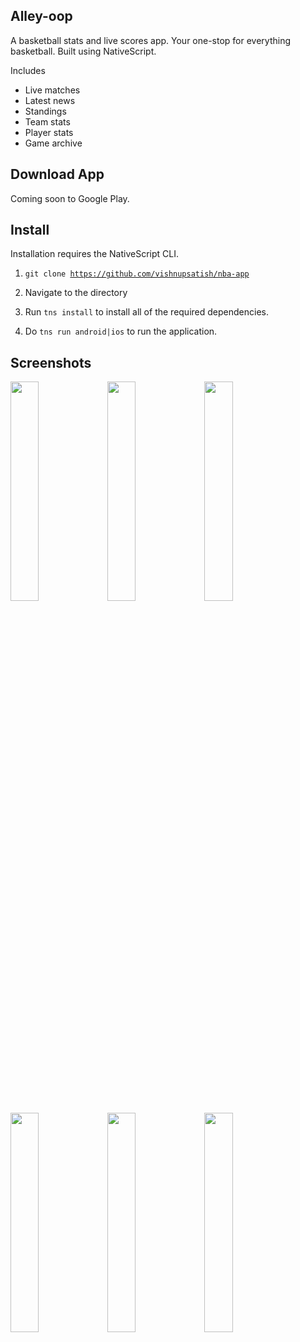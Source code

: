 ## Alley-oop

A basketball stats and live scores app. Your one-stop for everything basketball. Built using NativeScript.

Includes
- Live matches
- Latest news
- Standings
- Team stats
- Player stats
- Game archive

## Download App

Coming soon to Google Play.

## Install

Installation requires the NativeScript CLI.

1. <code>git clone https://github.com/vishnupsatish/nba-app</code>

2. Navigate to the directory

3. Run <code>tns install</code> to install all of the required dependencies.

4. Do <code>tns run android|ios</code> to run the application.

## Screenshots

<img width="30%"  src="https://alleyoop.sirv.com/Screenshots/screenshot4.png">

<img width="30%" src="https://alleyoop.sirv.com/Screenshots/screenshot9.png">

<img width="30%" src="https://alleyoop.sirv.com/Screenshots/screenshot7.png">

<img width="30%" src="https://alleyoop.sirv.com/Screenshots/screenshot6.png">

<img width="30%" src="https://alleyoop.sirv.com/Screenshots/screenshot5.png">

<img width="30%" src="https://alleyoop.sirv.com/Screenshots/screenshot3.png">
